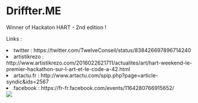 # Driffter.ME

Winner of Hackaton HART - 2nd edition ! 

Links :

<li> twitter : https://twitter.com/TwelveConseil/status/838426697896714240 </li>
<li> artistikrezo : http://www.artistikrezo.com/2016022621711/actualites/art/hart-weekend-le-premier-hackathon-sur-l-art-et-le-code-a-42.html </li>
<li> artactu.fr : http://www.artactu.com/spip.php?page=article-syndic&ids=2567 </li>
<li> facebook : https://fr-fr.facebook.com/events/1164280766915652/ </li>


      

<img src="https://scontent.xx.fbcdn.net/v/t31.0-8/s720x720/16904630_1912891085613711_7599173445642420482_o.jpg?oh=bfb59bbe9eaa54d9cbb91332ea081236&oe=59433AD0"/>



